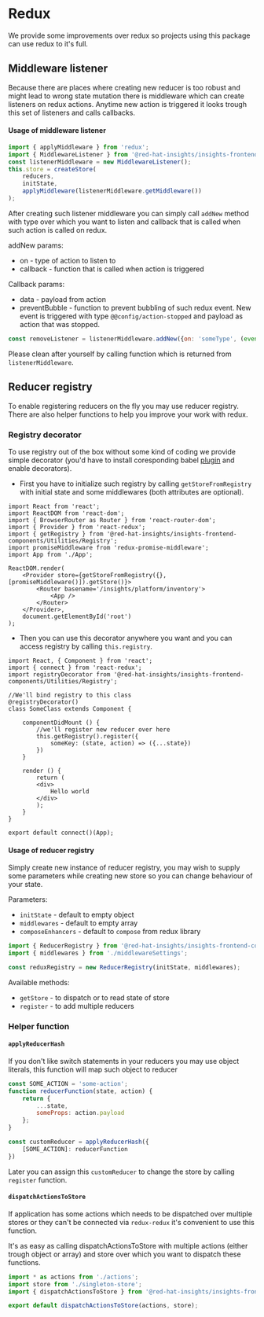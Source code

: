 # Redux
We provide some improvements over redux so projects using this package can use redux to it's full.

## Middleware listener
Because there are places where creating new reducer is too robust and might lead to wrong state mutation there is middleware which can create listeners on redux actions. Anytime new action is triggered it looks trough this set of listeners and calls callbacks.

#### Usage of middleware listener
```javascript
import { applyMiddleware } from 'redux';
import { MiddlewareListener } from '@red-hat-insights/insights-frontend-components';
const listenerMiddleware = new MiddlewareListener();
this.store = createStore(
    reducers,
    initState,
    applyMiddleware(listenerMiddleware.getMiddleware())
);
```

After creating such listener middleware you can simply call `addNew` method with type over which you want to listen and callback that is called when such action is called on redux.

addNew params:
* on - type of action to listen to
* callback - function that is called when action is triggered

Callback params:
* data - payload from action
* preventBubble - function to prevent bubbling of such redux event. New event is triggered with type `@@config/action-stopped` and payload as action that was stopped.
```javascript
const removeListener = listenerMiddleware.addNew({on: 'someType', (event) => event.preventBubble()})
```

Please clean after yourself by calling function which is returned from `listenerMiddleware`.
## Reducer registry
To enable registering reducers on the fly you may use reducer registry. There are also helper functions to help you improve your work with redux.

### Registry decorator
To use registry out of the box without some kind of coding we provide simple decorator
(you'd have to install coresponding babel [plugin](http://babeljs.io/docs/en/babel-plugin-transform-decorators) and enable decorators).

 * First you have to initialize such registry by calling `getStoreFromRegistry` with initial state and some middlewares
(both attributes are optional).
```JSX
import React from 'react';
import ReactDOM from 'react-dom';
import { BrowserRouter as Router } from 'react-router-dom';
import { Provider } from 'react-redux';
import { getRegistry } from '@red-hat-insights/insights-frontend-components/Utilities/Registry';
import promiseMiddleware from 'redux-promise-middleware';
import App from './App';

ReactDOM.render(
    <Provider store={getStoreFromRegistry({}, [promiseMiddleware()]).getStore()}>
        <Router basename='/insights/platform/inventory'>
            <App />
        </Router>
    </Provider>,
    document.getElementById('root')
);

```

 * Then you can use this decorator anywhere you want and you can access registry by calling `this.registry`.

```JSX
import React, { Component } from 'react';
import { connect } from 'react-redux';
import registryDecorator from '@red-hat-insights/insights-frontend-components/Utilities/Registry';

//We'll bind registry to this class
@registryDecorator()
class SomeClass extends Component {

    componentDidMount () {
        //we'll register new reducer over here
        this.getRegistry().register({
            someKey: (state, action) => ({...state})
        })
    }

    render () {
        return (
        <div>
            Hello world
        </div>
        );
    }
}

export default connect()(App);
```

#### Usage of reducer registry
Simply create new instance of reducer registry, you may wish to supply some parameters while creating new store so you 
can change behaviour of your state.

Parameters:
* `initState` - default to empty object
* `middlewares` - default to empty array
* `composeEnhancers` - default to `compose` from redux library

```javascript
import { ReducerRegistry } from '@red-hat-insights/insights-frontend-components';
import { middlewares } from './middlewareSettings';

const reduxRegistry = new ReducerRegistry(initState, middlewares);
```

Available methods:
* `getStore` - to dispatch or to read state of store
* `register` - to add multiple reducers

### Helper function
#### `applyReducerHash`
If you don't like switch statements in your reducers you may use object literals, this function will map such object to
reducer
```javascript
const SOME_ACTION = 'some-action';
function reducerFunction(state, action) {
    return {
        ...state,
        someProps: action.payload
    };
}

const customReducer = applyReducerHash({
    [SOME_ACTION]: reducerFunction
})
```

Later you can assign this `customReducer` to change the store by calling `register` function.

#### `dispatchActionsToStore`
If application has some actions which needs to be dispatched over multiple stores or they can't be connected via `redux-redux` it's convenient to use this function.

It's as easy as calling dispatchActionsToStore with multiple actions (either trough object or array) and store over which you want to dispatch these functions.
```javascript
import * as actions from './actions';
import store from './singleton-store';
import { dispatchActionsToStore } from '@red-hat-insights/insights-frontend-components';

export default dispatchActionsToStore(actions, store);
```

